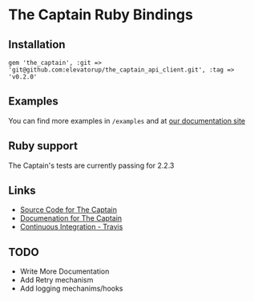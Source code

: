 # The Captain Ruby Bindings

## Installation

```
gem 'the_captain', :git => 'git@github.com:elevatorup/the_captain_api_client.git', :tag => 'v0.2.0'
```

## Examples
You can find more examples in `/examples` and at [our documentation site](https://captain.readme.io/docs)

## Ruby support
The Captain's tests are currently passing for 2.2.3

## Links
* [Source Code for The Captain](http://github.com/BeatnikBranding/the-captain-ruby)
* [Documenation for The Captain](https://captain.readme.io/docs)
* [Continuous Integration - Travis](https://travis-ci.com/BeatnikBranding/the-captain-ruby)

## TODO
* Write More Documentation
* Add Retry mechanism
* Add logging mechanims/hooks
